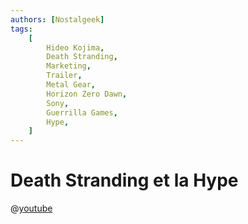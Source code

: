 ```yaml
---
authors: [Nostalgeek]
tags:
    [
        Hideo Kojima,
        Death Stranding,
        Marketing,
        Trailer,
        Metal Gear,
        Horizon Zero Dawn,
        Sony,
        Guerrilla Games,
        Hype,
    ]
---
```


# Death Stranding et la Hype

@[youtube](https://www.youtube.com/watch?v=cPVFzehCG4U)
